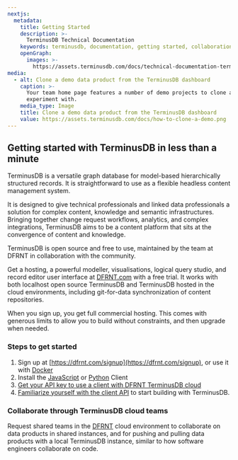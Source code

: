 ```yaml
---
nextjs:
  metadata:
    title: Getting Started
    description: >-
      TerminusDB Technical Documentation
    keywords: terminusdb, documentation, getting started, collaboration
    openGraph:
      images: >-
        https://assets.terminusdb.com/docs/technical-documentation-terminuscms-og.png
media:
  - alt: Clone a demo data product from the TerminusDB dashboard
    caption: >-
      Your team home page features a number of demo projects to clone and
      experiment with.
    media_type: Image
    title: Clone a demo data product from the TerminusDB dashboard
    value: https://assets.terminusdb.com/docs/how-to-clone-a-demo.png
---
```


## Getting started with TerminusDB in less than a minute

TerminusDB is a versatile graph database for model-based hierarchically structured records. It is straightforward to use as a flexible headless content management system.

It is designed to give technical professionals and linked data professionals a solution for complex content, knowledge and semantic infrastructures. Bringing together change request workflows, analytics, and complex integrations, TerminusDB aims to be a content platform that sits at the convergence of content and knowledge.

TerminusDB is open source and free to use, maintained by the team at DFRNT in collaboration with the community.

Get a hosting, a powerful modeller, visualisations, logical query studio, and record editor user interface at [DFRNT.com](https://dfrnt.com/hypergraph-content-studio/) with a free trial. It works with both localhost open source TerminusDB and TerminusDB hosted in the cloud environments, including git-for-data synchronization of content repositories.

When you sign up, you get full commercial hosting. This comes with generous limits to allow you to build without constraints, and then upgrade when needed.

### Steps to get started

1.  Sign up at [https://dfrnt.com/signup](https://dfrnt.com/signup), or use it with [Docker](/docs/install-terminusdb-as-a-docker-container/)
2.  Install the [JavaScript](/docs/install-terminusdb-js-client/) or [Python](/docs/install-the-python-client/) Client
3.  [Get your API key to use a client with DFRNT TerminusDB cloud](/docs/how-to-connect-terminuscms/)
4.  [Familiarize yourself with the client API](/docs/connect-with-the-javascript-client/) to start building with TerminusDB.

### Collaborate through TerminusDB cloud teams

Request shared teams in the [DFRNT](https://dfrnt.com/hypergraph-content-studio/) cloud environment to collaborate on data products in shared instances, and for pushing and pulling data products with a local TerminusDB instance, similar to how software engineers collaborate on code.
